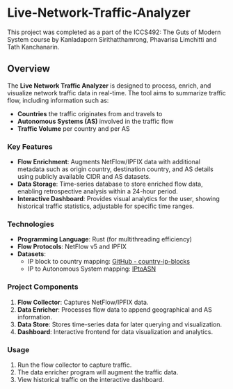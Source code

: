# Live-Network-Traffic-Analyzer
This project was completed as a part of the ICCS492: The Guts of Modern System course by Kanladaporn Sirithatthamrong, Phavarisa Limchitti and Tath Kanchanarin.

## Overview

The **Live Network Traffic Analyzer** is designed to process, enrich, and visualize network traffic data in real-time. The tool aims to summarize traffic flow, including information such as:

- **Countries** the traffic originates from and travels to
- **Autonomous Systems (AS)** involved in the traffic flow
- **Traffic Volume** per country and per AS

### Key Features

- **Flow Enrichment**: Augments NetFlow/IPFIX data with additional metadata such as origin country, destination country, and AS details using publicly available CIDR and AS datasets.
- **Data Storage**: Time-series database to store enriched flow data, enabling retrospective analysis within a 24-hour period.
- **Interactive Dashboard**: Provides visual analytics for the user, showing historical traffic statistics, adjustable for specific time ranges.

### Technologies

- **Programming Language**: Rust (for multithreading efficiency)
- **Flow Protocols**: NetFlow v5 and IPFIX
- **Datasets**: 
  - IP block to country mapping: [GitHub - country-ip-blocks](https://github.com/herrbischoff/country-ip-blocks)
  - IP to Autonomous System mapping: [IPtoASN](https://iptoasn.com/)

### Project Components

1. **Flow Collector**: Captures NetFlow/IPFIX data.
2. **Data Enricher**: Processes flow data to append geographical and AS information.
3. **Data Store**: Stores time-series data for later querying and visualization.
4. **Dashboard**: Interactive frontend for data visualization and analytics.

### Usage

1. Run the flow collector to capture traffic.
2. The data enricher program will augment the traffic data.
3. View historical traffic on the interactive dashboard.

